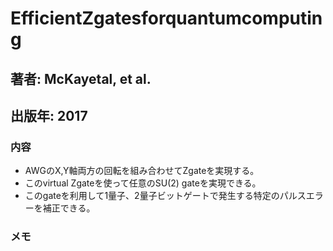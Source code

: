 # EfficientZgatesforquantumcomputing

## 著者: McKayetal, et al.
## 出版年: 2017

### 内容
- AWGのX,Y軸両方の回転を組み合わせてZgateを実現する。
- このvirtual Zgateを使って任意のSU(2) gateを実現できる。
- このgateを利用して1量子、2量子ビットゲートで発生する特定のパルスエラーを補正できる。

### メモ
